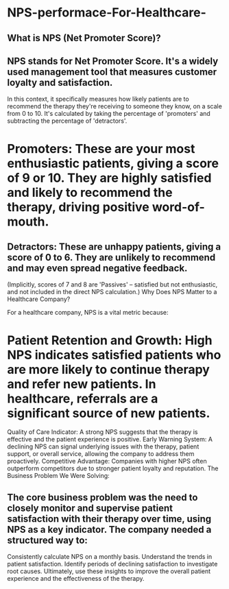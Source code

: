 # NPS-performace-For-Healthcare-
## What is NPS (Net Promoter Score)?

## NPS stands for Net Promoter Score. It's a widely used management tool that measures customer loyalty and satisfaction. 
In this context, it specifically measures how likely patients are to recommend the therapy they're receiving to someone they know, on a scale from 0 to 10. It's calculated by taking the percentage of 'promoters' and subtracting the percentage of 'detractors'.


# Promoters: These are your most enthusiastic patients, giving a score of 9 or 10. They are highly satisfied and likely to recommend the therapy, driving positive word-of-mouth.
## Detractors: These are unhappy patients, giving a score of 0 to 6. They are unlikely to recommend and may even spread negative feedback.
(Implicitly, scores of 7 and 8 are 'Passives' – satisfied but not enthusiastic, and not included in the direct NPS calculation.)
Why Does NPS Matter to a Healthcare Company?

For a healthcare company, NPS is a vital metric because:

# Patient Retention and Growth: High NPS indicates satisfied patients who are more likely to continue therapy and refer new patients. In healthcare, referrals are a significant source of new patients.
Quality of Care Indicator: A strong NPS suggests that the therapy is effective and the patient experience is positive.
Early Warning System: A declining NPS can signal underlying issues with the therapy, patient support, or overall service, allowing the company to address them proactively.
Competitive Advantage: Companies with higher NPS often outperform competitors due to stronger patient loyalty and reputation.
The Business Problem We Were Solving:

## The core business problem was the need to closely monitor and supervise patient satisfaction with their therapy over time, using NPS as a key indicator. The company needed a structured way to:

Consistently calculate NPS on a monthly basis.
Understand the trends in patient satisfaction.
Identify periods of declining satisfaction to investigate root causes.
Ultimately, use these insights to improve the overall patient experience and the effectiveness of the therapy.
